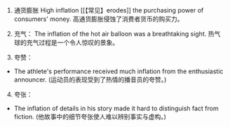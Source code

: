 1. 通货膨胀
High inflation [[【常见】erodes]] the purchasing power of consumers' money.
高通货膨胀侵蚀了消费者货币的购买力。
2. 充气：
The inflation of the hot air balloon was a breathtaking sight.
热气球的充气过程是一个令人惊叹的景象。

3. 夸赞：
- The athlete's performance received much inflation from the enthusiastic announcer. (运动员的表现受到了热情的播音员的夸赞。)

4. 夸张：
- The inflation of details in his story made it hard to distinguish fact from fiction. (他故事中的细节夸张使人难以辨别事实与虚构。)
